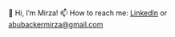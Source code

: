 👋 Hi, I’m Mirza!
📫 How to reach me: [LinkedIn](https://www.linkedin.com/in/mirza-abubacker/) or abubackermirza@gmail.com

<!---
ThisIsMirk/ThisIsMirk is a ✨ special ✨ repository because its `README.md` (this file) appears on your GitHub profile.
You can click the Preview link to take a look at your changes.
--->
